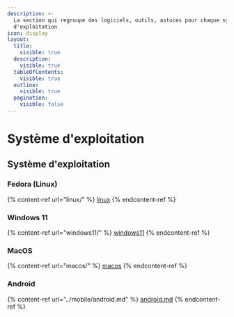 ```yaml
---
description: >-
  La section qui regroupe des logiciels, outils, astuces pour chaque système
  d'exploitation
icon: display
layout:
  title:
    visible: true
  description:
    visible: true
  tableOfContents:
    visible: true
  outline:
    visible: true
  pagination:
    visible: false
---
```


# Système d'exploitation

## Système d'exploitation

### Fedora (Linux)

{% content-ref url="linux/" %}
[linux](linux/)
{% endcontent-ref %}

### Windows 11

{% content-ref url="windows11/" %}
[windows11](windows11/)
{% endcontent-ref %}

### MacOS

{% content-ref url="macos/" %}
[macos](macos/)
{% endcontent-ref %}

### Android

{% content-ref url="../mobile/android.md" %}
[android.md](../mobile/android.md)
{% endcontent-ref %}
